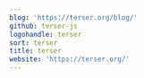 ```yaml
---
blog: 'https://terser.org/blog/'
github: terser-js
logohandle: terser
sort: terser
title: terser
website: 'https://terser.org/'
---
```

